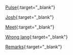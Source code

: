 [Pulse](https://webportal.hexaware.com/WFMTimeTracker/index.php/AuthController/NormalUser){:target="_blank"}

[Josh](https://jot.myjosh.in/tasks/content/tag?currentPage=11&pageSize=10&previewContent=true&status=CREATED){:target="_blank"}

[Meet](https://meet.google.com/akm-zwcm-niu){:target="_blank"}

[Wrong lang](https://docs.google.com/spreadsheets/d/1j9Te_Ye5m6wiSUvW_M-mCfKH-1iReJXUM1Sg1NgX9yg/edit#gid=1016672171){:target="_blank"}

[Remarks](https://docs.google.com/spreadsheets/d/1j9Te_Ye5m6wiSUvW_M-mCfKH-1iReJXUM1Sg1NgX9yg/edit#gid=1016672171){:target="_blank"}
